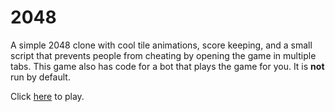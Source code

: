 # 2048

A simple 2048 clone with cool tile animations, score keeping, and a small script that prevents people from cheating by opening the game in multiple tabs.
This game also has code for a bot that plays the game for you. It is **not** run by default.

Click [here](https://attic-v.github.io/2048/) to play.

